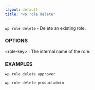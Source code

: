 ```yaml
---
layout: default
title: 'wp role delete'
---
```


`wp role delete` - Delete an existing role.

### OPTIONS

&lt;role-key&gt;
: The internal name of the role.

### EXAMPLES

    wp role delete approver

    wp role delete productadmin

